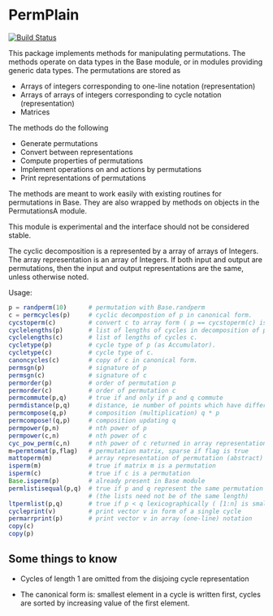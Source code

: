 # PermPlain

[![Build Status](https://travis-ci.org/jlapeyre/PermPlain.jl.svg?branch=master)](https://travis-ci.org/jlapeyre/PermPlain.jl)

This package implements methods for manipulating permutations.
The methods operate on data types in the Base module, or in modules providing generic
data types. The permutations are stored as

* Arrays of integers corresponding to one-line notation (representation)
* Arrays of arrays of integers corresponding to cycle notation (representation)
* Matrices

The methods do the following

* Generate permutations
* Convert between representations
* Compute properties of permutations
* Implement operations on and actions by permutations
* Print representations of permutations

The methods are meant to work easily with existing routines
for permutations in Base. They are also wrapped by methods
on objects in the PermutationsA module.

This module is experimental and the interface should not
be considered stable.

The cyclic decomposition is a represented by a array of arrays of Integers.
The array representation is an array of Integers.
If both input and output are permutations, then the input and output
representations are the same, unless otherwise noted.

Usage:
```julia
p = randperm(10)      # permutation with Base.randperm
c = permcycles(p)     # cyclic decompostion of p in canonical form.
cycstoperm(c)         # convert c to array form ( p == cycstoperm(c) is true )
cyclelengths(p)       # list of lengths of cycles in decomposition of p.
cyclelengths(c)       # list of lengths of cycles c.
cycletype(p)          # cycle type of p (as Accumulator).
cycletype(c)          # cycle type of c.
canoncycles(c)        # copy of c in canonical form.
permsgn(p)            # signature of p
permsgn(c)            # signature of c
permorder(p)          # order of permutation p
permorder(c)          # order of permutation c
permcommute(p,q)      # true if and only if p and q commute
permdistance(p,q)     # distance, ie number of points which have different image under p and q
permcompose(q,p)      # composition (multiplication) q * p
permcompose!(q,p)     # composition updating q
permpower(p,n)        # nth power of p
permpower(c,n)        # nth power of c
cyc_pow_perm(c,n)     # nth power of c returned in array representation
m=permtomat(p,flag)   # permutation matrix, sparse if flag is true
mattoperm(m)          # array representation of permutation (abstract) matrix m
isperm(m)             # true if matrix m is a permutation
isperm(c)             # true if c is a permutation
Base.isperm(p)        # already present in Base module
permlistisequal(p,q)  # true if p and q represent the same permutation
                      # (the lists need not be of the same length)
ltpermlist(p,q)       # true if p < q lexicographically ( [1:n] is smallest permutation )
cycleprint(v)         # print vector v in form of a single cycle
permarrprint(p)       # print vector v in array (one-line) notation
copy(c)
copy(p)
```

## Some things to know

* Cycles of length 1 are omitted from the disjoing cycle representation

* The canonical form is: smallest element in a cycle is written first,
  cycles are sorted by increasing value of the first element.
